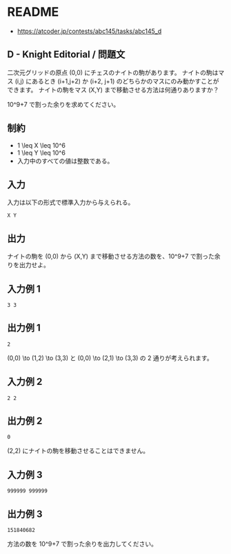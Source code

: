 # README
- <https://atcoder.jp/contests/abc145/tasks/abc145_d>
## D - Knight Editorial / 問題文
二次元グリッドの原点 (0,0) にチェスのナイトの駒があります。
ナイトの駒はマス (i,j) にあるとき (i+1,j+2) か (i+2, j+1) のどちらかのマスにのみ動かすことができます。
ナイトの駒をマス (X,Y) まで移動させる方法は何通りありますか？

10^9+7 で割った余りを求めてください。
## 制約
* 1 \leq X \leq 10^6
* 1 \leq Y \leq 10^6
* 入力中のすべての値は整数である。
## 入力
入力は以下の形式で標準入力から与えられる。

```
X Y
```
## 出力
ナイトの駒を (0,0) から (X,Y) まで移動させる方法の数を、10^9+7 で割った余りを出力せよ。
## 入力例 1
```
3 3
```
## 出力例 1
```
2
```

(0,0) \to (1,2) \to (3,3) と (0,0) \to (2,1) \to (3,3) の 2 通りが考えられます。

## 入力例 2
```
2 2
```
## 出力例 2
```
0
```
(2,2) にナイトの駒を移動させることはできません。
## 入力例 3
```
999999 999999
```
## 出力例 3
```
151840682
```

方法の数を 10^9+7 で割った余りを出力してください。
